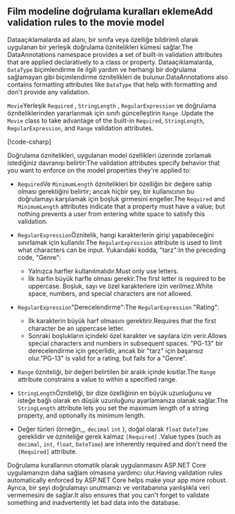 <!-- USED in RP and MVC tutorial -->

## <a name="add-validation-rules-to-the-movie-model"></a><span data-ttu-id="f51ea-101">Film modeline doğrulama kuralları ekleme</span><span class="sxs-lookup"><span data-stu-id="f51ea-101">Add validation rules to the movie model</span></span>

<span data-ttu-id="f51ea-102">Dataaçıklamalarda ad alanı, bir sınıfa veya özelliğe bildirimli olarak uygulanan bir yerleşik doğrulama öznitelikleri kümesi sağlar.</span><span class="sxs-lookup"><span data-stu-id="f51ea-102">The DataAnnotations namespace provides a set of built-in validation attributes that are applied declaratively to a class or property.</span></span> <span data-ttu-id="f51ea-103">Dataaçıklamalarda, `DataType` biçimlendirme ile ilgili yardım ve herhangi bir doğrulama sağlamayan gibi biçimlendirme öznitelikleri de bulunur.</span><span class="sxs-lookup"><span data-stu-id="f51ea-103">DataAnnotations also contains formatting attributes like `DataType` that help with formatting and don't provide any validation.</span></span>

<span data-ttu-id="f51ea-104">`Movie`Yerleşik `Required` , `StringLength` , `RegularExpression` ve doğrulama özniteliklerinden yararlanmak için sınıfı güncelleştirin `Range` .</span><span class="sxs-lookup"><span data-stu-id="f51ea-104">Update the `Movie` class to take advantage of the built-in `Required`, `StringLength`, `RegularExpression`, and `Range` validation attributes.</span></span>

[!code-csharp[](~/tutorials/first-mvc-app/start-mvc/sample/MvcMovie22/Models/MovieDateRatingDA.cs?name=snippet1)]

<span data-ttu-id="f51ea-105">Doğrulama öznitelikleri, uygulanan model özellikleri üzerinde zorlamak istediğiniz davranışı belirtir:</span><span class="sxs-lookup"><span data-stu-id="f51ea-105">The validation attributes specify behavior that you want to enforce on the model properties they're applied to:</span></span>

* <span data-ttu-id="f51ea-106">`Required`Ve `MinimumLength` öznitelikleri bir özelliğin bir değere sahip olması gerektiğini belirtir; ancak hiçbir şey, bir kullanıcının bu doğrulamayı karşılamak için boşluk girmesini engeller.</span><span class="sxs-lookup"><span data-stu-id="f51ea-106">The `Required` and `MinimumLength` attributes indicate that a property must have a value; but nothing prevents a user from entering white space to satisfy this validation.</span></span>
* <span data-ttu-id="f51ea-107">`RegularExpression`Öznitelik, hangi karakterlerin girişi yapabileceğini sınırlamak için kullanılır.</span><span class="sxs-lookup"><span data-stu-id="f51ea-107">The `RegularExpression` attribute is used to limit what characters can be input.</span></span> <span data-ttu-id="f51ea-108">Yukarıdaki kodda, "tarz":</span><span class="sxs-lookup"><span data-stu-id="f51ea-108">In the preceding code, "Genre":</span></span>

  * <span data-ttu-id="f51ea-109">Yalnızca harfler kullanılmalıdır.</span><span class="sxs-lookup"><span data-stu-id="f51ea-109">Must only use letters.</span></span>
  * <span data-ttu-id="f51ea-110">İlk harfin büyük harfle olması gerekir.</span><span class="sxs-lookup"><span data-stu-id="f51ea-110">The first letter is required to be uppercase.</span></span> <span data-ttu-id="f51ea-111">Boşluk, sayı ve özel karakterlere izin verilmez.</span><span class="sxs-lookup"><span data-stu-id="f51ea-111">White space, numbers, and special characters are not allowed.</span></span>

* <span data-ttu-id="f51ea-112">`RegularExpression`"Derecelendirme":</span><span class="sxs-lookup"><span data-stu-id="f51ea-112">The `RegularExpression` "Rating":</span></span>

  * <span data-ttu-id="f51ea-113">İlk karakterin büyük harf olmasını gerektirir.</span><span class="sxs-lookup"><span data-stu-id="f51ea-113">Requires that the first character be an uppercase letter.</span></span>
  * <span data-ttu-id="f51ea-114">Sonraki boşlukların içindeki özel karakter ve sayılara izin verir.</span><span class="sxs-lookup"><span data-stu-id="f51ea-114">Allows special characters and numbers in  subsequent spaces.</span></span> <span data-ttu-id="f51ea-115">"PG-13" bir derecelendirme için geçerlidir, ancak bir "tarz" için başarısız olur.</span><span class="sxs-lookup"><span data-stu-id="f51ea-115">"PG-13" is valid for a rating, but fails for a "Genre".</span></span>

* <span data-ttu-id="f51ea-116">`Range` özniteliği, bir değeri belirtilen bir aralık içinde kısıtlar.</span><span class="sxs-lookup"><span data-stu-id="f51ea-116">The `Range` attribute constrains a value to within a specified range.</span></span>
* <span data-ttu-id="f51ea-117">`StringLength`Özniteliği, bir dize özelliğinin en büyük uzunluğunu ve isteğe bağlı olarak en düşük uzunluğunu ayarlamanıza olanak sağlar.</span><span class="sxs-lookup"><span data-stu-id="f51ea-117">The `StringLength` attribute lets you set the maximum length of a string property, and optionally its minimum length.</span></span>
* <span data-ttu-id="f51ea-118">Değer türleri (örneğin,,, `decimal` `int` ), doğal olarak `float` `DateTime` gereklidir ve özniteliğe gerek kalmaz `[Required]` .</span><span class="sxs-lookup"><span data-stu-id="f51ea-118">Value types (such as `decimal`, `int`, `float`, `DateTime`) are inherently required and don't need the `[Required]` attribute.</span></span>

<span data-ttu-id="f51ea-119">Doğrulama kurallarının otomatik olarak uygulanmasını ASP.NET Core uygulamanızın daha sağlam olmasına yardımcı olur.</span><span class="sxs-lookup"><span data-stu-id="f51ea-119">Having validation rules automatically enforced by ASP.NET Core helps make your app more robust.</span></span> <span data-ttu-id="f51ea-120">Ayrıca, bir şeyi doğrulamayı unutmanızı ve veritabanına yanlışlıkla veri vermemesini de sağlar.</span><span class="sxs-lookup"><span data-stu-id="f51ea-120">It also ensures that you can't forget to validate something and inadvertently let bad data into the database.</span></span>
